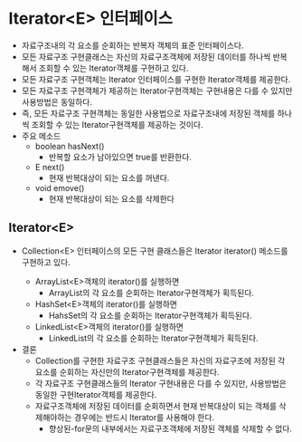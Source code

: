 # Iterator&lt;E&gt; 인터페이스
- 자료구조내의 각 요소를 순회하는 반복자 객체의 표준 인터페이스다.
- 모든 자료구조 구현클래스는 자신의 자료구조객체에 저장된 데이터를 하나씩 반복해서 조회할 수 있는 Iterator객체를 구현하고 있다.
- 모든 자료구조 구현객체는 Iterator 인터페이스를 구현한 Iterator객체를 제공한다.
- 모든 자료구조 구현객체가 제공하는 Iterator구현객체는 구현내용은 다를 수 있지만 사용방법은 동일하다.
- 즉, 모든 자료구조 구현객체는 동일한 사용법으로 자료구조내에 저장된 객체를 하나씩 조회할 수 있는 Iterator구현객체를 제공하는 것이다.
- 주요 메소드
  + boolean hasNext()
    * 반복할 요소가 남아있으면 true를 반환한다.
  + E next()
    * 현재 반복대상이 되는 요소를 꺼낸다.
  + void emove()
    * 현재 반복대상이 되는 요소를 삭제한다

## Iterator&lt;E&gt;
- Collection&lt;E&gt; 인터페이스의 모든 구현 클래스들은 Iterator<E> iterator() 메소드를 구현하고 있다.
  + ArrayList&lt;E&gt;객체의 iterator()를 실행하면 
    * ArrayList의 각 요소를 순회하는 Iterator구현객체가 획득된다.
  + HashSet&lt;E&gt;객체의 iterator()를 실행하면
    * HahsSet의 각 요소를 순회하는 Iterator구현객체가 획득된다. 
  + LinkedList&lt;E&gt;객체의 iterator()를 실행하면
    * LinkedList의 각 요소를 순회하는 Iterator구현객체가 획득된다.
- 결론
  + Collection<E>를 구현한 자료구조 구현클래스들은 자신의 자료구조에 저장된 각 요소를 순회하는 자신만의 Iterator구현객체를 제공한다.
  + 각 자료구조 구현클래스들의 Iterator 구현내용은 다를 수 있지만, 사용방법은 동일한 구현Iterator객체를 제공한다.
  + 자료구조객체에 저장된 데이터를 순회하면서 현재 반복대상이 되는 객체를 삭제해야하는 경우에는 반드시 Iterator를 사용해야 한다.
    * 향상된-for문의 내부에서는 자료구조객체에 저장된 객체를 삭제할 수 없다.
	
